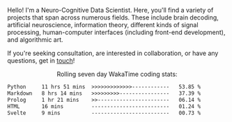Hello! I'm a Neuro-Cognitive Data Scientist. Here, you'll find a variety of projects that span across numerous fields. These include brain decoding, artificial neuroscience, information theory, different kinds of signal processing, human-computer interfaces (including front-end development), and algorithmic art. 

If you're seeking consultation, are interested in collaboration, or have any questions, get in <a href='mailto:desk@syrkis.com?subject=Getting%20in%20touch'>touch</a>!

<p align="center">Rolling seven day WakaTime coding stats:</p>
<!--START_SECTION:waka-->

```txt
Python     11 hrs 51 mins  >>>>>>>>>>>>>------------   53.85 %
Markdown   8 hrs 14 mins   >>>>>>>>>----------------   37.39 %
Prolog     1 hr 21 mins    >>-----------------------   06.14 %
HTML       16 mins         -------------------------   01.24 %
Svelte     9 mins          -------------------------   00.73 %
```

<!--END_SECTION:waka-->
